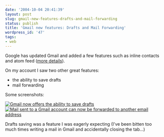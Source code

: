 ```yaml
---
date: '2004-10-04 20:41:39'
layout: post
slug: gmail-new-features-drafts-and-mail-forwarding
status: publish
title: 'Gmail new features: Drafts and Mail Forwarding'
wordpress_id: '47'
tags:
- web
---
```


<p>Google has updated Gmail and added a few features such as inline contacts and atom feed (<a href="http://blog.codefront.net/archives/2004/10/04/gmails-new-features-atom-feed/">more details</a>).</p>
<p>On my account I saw two other great features:</p>
<ul>
  <li>the ability to save drafts</li>
  <li>mail forwarding</li>
</ul>
<p>Some screenshots:</p>
<a href src="http://www.jmesnil.net/weblog/drafts.jpg"><img src="http://www.jmesnil.net/weblog/drafts.jpg" title="Gmail now offers the ability to save drafts"></img></a><br />
<a href="http://www.jmesnil.net/weblog/mail-forwarding.jpg"><img src="http://www.jmesnil.net/weblog/mail-forwarding.jpg" title="Mail sent to a Gmail account can now be forwarded to another email address"></img></a><br />
<p>Drafts saving was a feature I was eagerly expecting (I've been bitten too much times writing a mail in Gmail and accidentally closing the tab...)</p>
